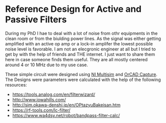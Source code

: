 # Reference Design for Active and Passive Filters

During my PhD I hae to deal with a lot of noise from othr equipments in the clean room or 
from the biulding power lines. As the signal was either getting amplified with an active 
op amp or a lock-in amplifer the lowest possible noise level is favorable. I am not an 
elecgronic engineer at all but I tried to get by with the help of friends and THE internet. 
I just want to share them here in case someone finds them useful. They are all mostly 
centered around 4 or 10 MHz due to my use case. 

These simple circuit were designed using [NI Multisim](https://www.ni.com/en-us/support/downloads/software-products/download.multisim.html#312060) 
and [OrCAD Capture](https://www.orcad.com/products/orcad-capture/overview). The Designs were 
parameters were calculated with the help of the following resources:
* https://tools.analog.com/en/filterwizard/
* http://www.iowahills.com/
* http://sim.okawa-denshi.jp/en/OPtazyuBakeisan.htm
* https://rf-tools.com/lc-filter/
* https://www.wa4dsy.net/robot/bandpass-filter-calc/
